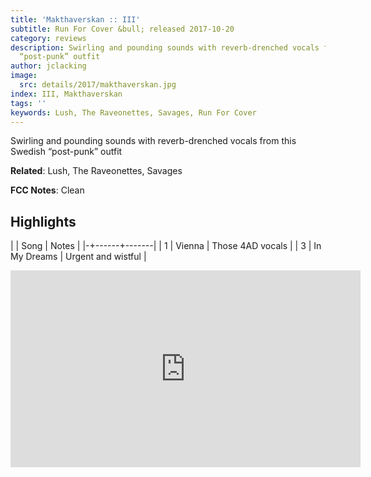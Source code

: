 ```yaml
---
title: 'Makthaverskan :: III'
subtitle: Run For Cover &bull; released 2017-10-20
category: reviews
description: Swirling and pounding sounds with reverb-drenched vocals from this Swedish
  “post-punk” outfit
author: jclacking
image:
  src: details/2017/makthaverskan.jpg
index: III, Makthaverskan
tags: ''
keywords: Lush, The Raveonettes, Savages, Run For Cover
---
```

Swirling and pounding sounds with reverb-drenched vocals from this Swedish “post-punk” outfit<!--more-->

**Related**: Lush, The Raveonettes, Savages

**FCC Notes**: Clean

## Highlights

| | Song | Notes |
|-+------+-------|
| 1 | Vienna | Those 4AD vocals |
| 3 | In My Dreams | Urgent and wistful |

<div class="tlo-detail-video"><iframe width="560" height="315" src="https://www.youtube.com/embed/DupTtgMhXt8" frameborder="0" allow="autoplay; encrypted-media" allowfullscreen></iframe></div>

